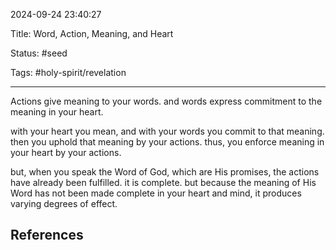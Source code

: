 2024-09-24 23:40:27

Title: Word, Action, Meaning, and Heart

Status: #seed

Tags: #holy-spirit/revelation 

---
Actions give meaning to your words. 
and words express commitment to the meaning in your heart.

with your heart you mean, and with your words you commit to that meaning. 
then you uphold that meaning by your actions. thus, you enforce meaning in your heart by your actions.

but, when you speak the Word of God, which are His promises, the actions have already been fulfilled. it is complete. but because the meaning of His Word has not been made complete in your heart and mind, it produces varying degrees of effect.

















## References

